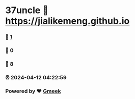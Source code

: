 # 37uncle :link: https://jialikemeng.github.io 
### :page_facing_up: [1](https://jialikemeng.github.io/tag.html) 
### :speech_balloon: 0 
### :hibiscus: 8 
### :alarm_clock: 2024-04-12 04:22:59 
### Powered by :heart: [Gmeek](https://github.com/Meekdai/Gmeek)

